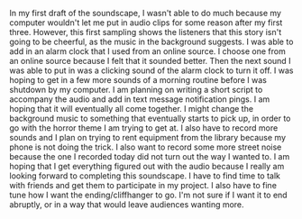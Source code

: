 In my first draft of the soundscape, I wasn't able to do much because my computer wouldn't let me put in audio clips for some reason after my first three. However, this first sampling shows the listeners that this story isn't going to be cheerful, as the music in the background suggests. I was able to add in an alarm clock that I used from an online source. I choose one from an online source because I felt that it sounded better. Then the next sound I was able to put in was a clicking sound of the alarm clock to turn it off. I was hoping to get in a few more sounds of a morning routine before I was shutdown by my computer. I am planning on writing a short script to accompany the audio and add in text message notification pings. I am hoping that it will eventually all come together. I might change the background music to something that eventually starts to pick up, in order to go with the horror theme I am trying to get at. I also have to record more sounds and I plan on trying to rent equipment from the library because my phone is not doing the trick. I also want to record some more street noise because the one I recorded today did not turn out the way I wanted to. I am hoping that I get everything figured out with the audio because I really am looking forward to completing this soundscape. I have to find time to talk with friends and get them to participate in my project. I also have to fine tune how I want the ending/cliffhanger to go. I'm not sure if I want it to end abruptly, or in a way that would leave audiences wanting more. 
